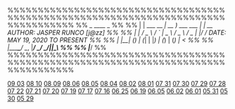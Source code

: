 %%%%%%%%%%%%%%%%%%%%%%%%%%%%%%%%%%%%%%%%%%%%%%%%%%%%%%%%%%%%%%%%%%%%%%%%%%%%%%%%%%%
%%  _                ____              _                                         %%
%% | |    ___   __ _| __ )  ___   ___ | | __    AUTHOR: JASPER RUNCO [j@zz]      %%
%% | |   / _ \ / _` |  _ \ / _ \ / _ \| |/ /    DATE: MAY 19, 2020 TO PRESENT    %%
%% | |__| (_) | (_| | |_) | (_) | (_) |   <                                      %%
%% |_____\___/ \__, |____/ \___/ \___/|_|\_\                                     %%
%%             |___/                                                             %%
%%%%%%%%%%%%%%%%%%%%%%%%%%%%%%%%%%%%%%%%%%%%%%%%%%%%%%%%%%%%%%%%%%%%%%%%%%%%%%%%%%%



[09 03](2020-09-03)
[08 10](2020-08-10)
[08 09](2020-08-09)
[08 06](2020-08-06)
[08 05](2020-08-05)
[08 04](2020-08-04)
[08 02](2020-08-02)
[08 01](2020-08-01)
[07 31](2020-07-31)
[07 30](2020-07-30)
[07 29](2020-07-29)
[07 28](2020-07-28)
[07 22](2020-07-22)
[07 21](2020-07-21)
[07 20](2020-07-20)
[07 19](2020-07-19)
[07 17](2020-07-17)
[07 16](2020-07-16)
[06 25](2020-06-25)
[06 19](2020-06-19)
[06 05](2020-06-05)
[06 02](2020-06-02)
[06 01](2020-06-01)
[05 31](2020-05-31)
[05 30](2020-05-30)
[05 29](2020-05-29)
